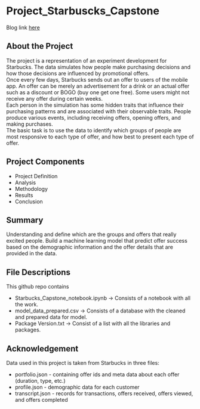 # Project_Starbuscks_Capstone

Blog link [here](https://medium.com/@tatiana.gnz7/capstone-project-7fc875cec915)

## About the Project 

The project is a representation of an experiment development for Starbucks. The data simulates how people make purchasing decisions and how those decisions are influenced by promotional offers. <br>
Once every few days, Starbucks sends out an offer to users of the mobile app. An offer can be merely an advertisement for a drink or an actual offer such as a discount or BOGO (buy one get one free). Some users might not receive any offer during certain weeks. <br>
Each person in the simulation has some hidden traits that influence their purchasing patterns and are associated with their observable traits. People produce various events, including receiving offers, opening offers, and making purchases.<br>
The basic task is to use the data to identify which groups of people are most responsive to each type of offer, and how best to present each type of offer.<br>


## Project Components

- Project Definition
- Analysis
- Methodology
- Results
- Conclusion

## Summary

Understanding and define which are the groups and offers that really excited people. 
Build a machine learning model that predict offer success based on the demographic information and the offer details that are provided in the data.


## File Descriptions

This github repo contains

* Starbucks_Capstone_notebook.ipynb -> Consists of a notebook with all the work. 
* model_data_prepared.csv -> Consists of a database with the cleaned and prepared data for model.
* Package Version.txt -> Consist of a list with all the libraries and packages.


## Acknowledgement

Data used in this project is taken from Starbucks in three files:

* portfolio.json - containing offer ids and meta data about each offer (duration, type, etc.)
* profile.json - demographic data for each customer
* transcript.json - records for transactions, offers received, offers viewed, and offers completed
